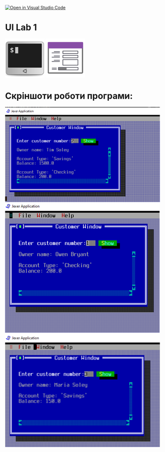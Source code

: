 [![Open in Visual Studio Code](https://classroom.github.com/assets/open-in-vscode-c66648af7eb3fe8bc4f294546bfd86ef473780cde1dea487d3c4ff354943c9ae.svg)](https://classroom.github.com/online_ide?assignment_repo_id=7948579&assignment_repo_type=AssignmentRepo)
# UI Lab 1
![](terminal-icon.png)
![](gui-icon.png)

# Скріншоти роботи програми:

<img src="https://github.com/ppc-ntu-khpi/tui-1-KAZAHv2/blob/master/1.PNG?raw=true"/>

<img src="https://github.com/ppc-ntu-khpi/tui-1-KAZAHv2/blob/master/2.PNG?raw=true"/>

<img src="https://github.com/ppc-ntu-khpi/tui-1-KAZAHv2/blob/master/3.PNG?raw=true"/>
